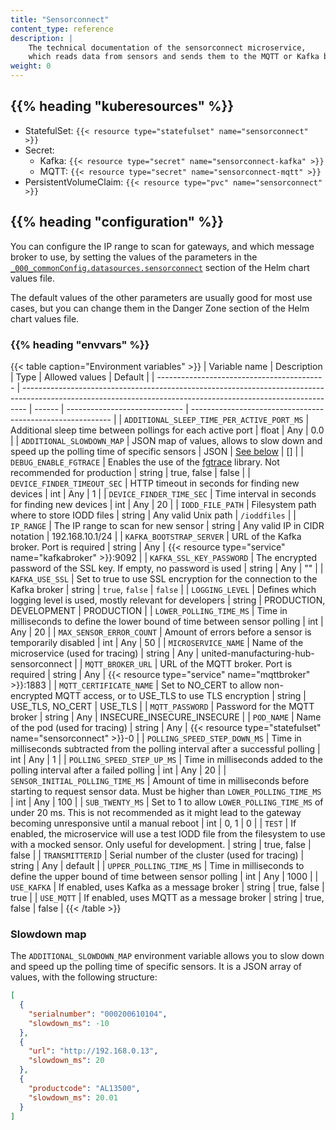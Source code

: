 ```yaml
---
title: "Sensorconnect"
content_type: reference
description: |
    The technical documentation of the sensorconnect microservice,
    which reads data from sensors and sends them to the MQTT or Kafka broker.
weight: 0
---
```


<!-- overview -->

<!-- body -->

## {{% heading "kuberesources" %}}

- StatefulSet: `{{< resource type="statefulset" name="sensorconnect" >}}`
- Secret:
  - Kafka: `{{< resource type="secret" name="sensorconnect-kafka" >}}`
  - MQTT: `{{< resource type="secret" name="sensorconnect-mqtt" >}}`
- PersistentVolumeClaim: `{{< resource type="pvc" name="sensorconnect" >}}`

## {{% heading "configuration" %}}

You can configure the IP range to scan for gateways, and which message broker to
use, by setting the values of the parameters in the
[`_000_commonConfig.datasources.sensorconnect`](/docs/architecture/helm-chart/#sensor-connect)
section of the Helm chart values file.

The default values of the other parameters are usually good for most use cases,
but you can change them in the Danger Zone section of the Helm chart values file.

### {{% heading "envvars" %}}

{{< table caption="Environment variables" >}}
| Variable name                              | Description                                                                                                                                                   | Type   | Allowed values                | Default                                                    |
| ------------------------------------------ | ------------------------------------------------------------------------------------------------------------------------------------------------------------- | ------ | ----------------------------- | ---------------------------------------------------------- |
| `ADDITIONAL_SLEEP_TIME_PER_ACTIVE_PORT_MS` | Additional sleep time between pollings for each active port                                                                                                   | float  | Any                           | 0.0                                                        |
| `ADDITIONAL_SLOWDOWN_MAP`                  | JSON map of values, allows to slow down and speed up the polling time of specific sensors                                                                     | JSON   | [See below](#slowdown-map)    | []                                                         |
| `DEBUG_ENABLE_FGTRACE`                     | Enables the use of the [fgtrace](https://github.com/felixge/fgtrace) library. Not recommended for production                                                  | string | true, false                   | false                                                      |
| `DEVICE_FINDER_TIMEOUT_SEC`                | HTTP timeout in seconds for finding new devices                                                                                                               | int    | Any                           | 1                                                          |
| `DEVICE_FINDER_TIME_SEC`                   | Time interval in seconds for finding new devices                                                                                                              | int    | Any                           | 20                                                         |
| `IODD_FILE_PATH`                           | Filesystem path where to store IODD files                                                                                                                     | string | Any valid Unix path           | `/ioddfiles`                                               |
| `IP_RANGE`                                 | The IP range to scan for new sensor                                                                                                                           | string | Any valid IP in CIDR notation | 192.168.10.1/24                                            |
| `KAFKA_BOOTSTRAP_SERVER`                   | URL of the Kafka broker. Port is required                                                                                                                     | string | Any                           | {{< resource type="service" name="kafkabroker" >}}:9092    |
| `KAFKA_SSL_KEY_PASSWORD`                   | The encrypted password of the SSL key. If empty, no password is used                                                                                          | string | Any                           | ""                                                         |
| `KAFKA_USE_SSL`                            | Set to true to use SSL encryption for the connection to the Kafka broker                                                                                      | string | `true`, `false`               | `false`                                                    |
| `LOGGING_LEVEL`                            | Defines which logging level is used, mostly relevant for developers                                                                                           | string | PRODUCTION, DEVELOPMENT       | PRODUCTION                                                 |
| `LOWER_POLLING_TIME_MS`                    | Time in milliseconds to define the lower bound of time between sensor polling                                                                                 | int    | Any                           | 20                                                         |
| `MAX_SENSOR_ERROR_COUNT`                   | Amount of errors before a sensor is temporarily disabled                                                                                                      | int    | Any                           | 50                                                         |
| `MICROSERVICE_NAME`                        | Name of the microservice (used for tracing)                                                                                                                   | string | Any                           | united-manufacturing-hub-sensorconnect                     |
| `MQTT_BROKER_URL`                          | URL of the MQTT broker. Port is required                                                                                                                      | string | Any                           | {{< resource type="service" name="mqttbroker" >}}:1883     |
| `MQTT_CERTIFICATE_NAME`                    | Set to NO_CERT to allow non-encrypted MQTT access, or to USE_TLS to use TLS encryption                                                                        | string | USE_TLS, NO_CERT              | USE_TLS                                                    |
| `MQTT_PASSWORD`                            | Password for the MQTT broker                                                                                                                                  | string | Any                           | INSECURE_INSECURE_INSECURE                                 |
| `POD_NAME`                                 | Name of the pod (used for tracing)                                                                                                                            | string | Any                           | {{< resource type="statefulset" name="sensorconnect" >}}-0 |
| `POLLING_SPEED_STEP_DOWN_MS`               | Time in milliseconds subtracted from the polling interval after a successful polling                                                                          | int    | Any                           | 1                                                          |
| `POLLING_SPEED_STEP_UP_MS`                 | Time in milliseconds added to the polling interval after a failed polling                                                                                     | int    | Any                           | 20                                                         |
| `SENSOR_INITIAL_POLLING_TIME_MS`           | Amount of time in milliseconds before starting to request sensor data. Must be higher than `LOWER_POLLING_TIME_MS`                                            | int    | Any                           | 100                                                        |
| `SUB_TWENTY_MS`                            | Set to 1 to allow `LOWER_POLLING_TIME_MS` of under 20 ms. This is not recommended as it might lead to the gateway becoming unresponsive until a manual reboot | int    | 0, 1                          | 0                                                          |
| `TEST`                                     | If enabled, the microservice will use a test IODD file from the filesystem to use with a mocked sensor. Only useful for development.                          | string | true, false                   | false                                                      |
| `TRANSMITTERID`                            | Serial number of the cluster (used for tracing)                                                                                                               | string | Any                           | default                                                    |
| `UPPER_POLLING_TIME_MS`                    | Time in milliseconds to define the upper bound of time between sensor polling                                                                                 | int    | Any                           | 1000                                                       |
| `USE_KAFKA`                                | If enabled, uses Kafka as a message broker                                                                                                                    | string | true, false                   | true                                                       |
| `USE_MQTT`                                 | If enabled, uses MQTT as a message broker                                                                                                                     | string | true, false                   | false                                                      |
{{< /table >}}

### Slowdown map

The `ADDITIONAL_SLOWDOWN_MAP` environment variable allows you to slow down and
speed up the polling time of specific sensors. It is a JSON array of values, with
the following structure:

```json
[
  {
    "serialnumber": "000200610104",
    "slowdown_ms": -10
  },
  {
    "url": "http://192.168.0.13",
    "slowdown_ms": 20
  },
  {
    "productcode": "AL13500",
    "slowdown_ms": 20.01
  }
]
```
